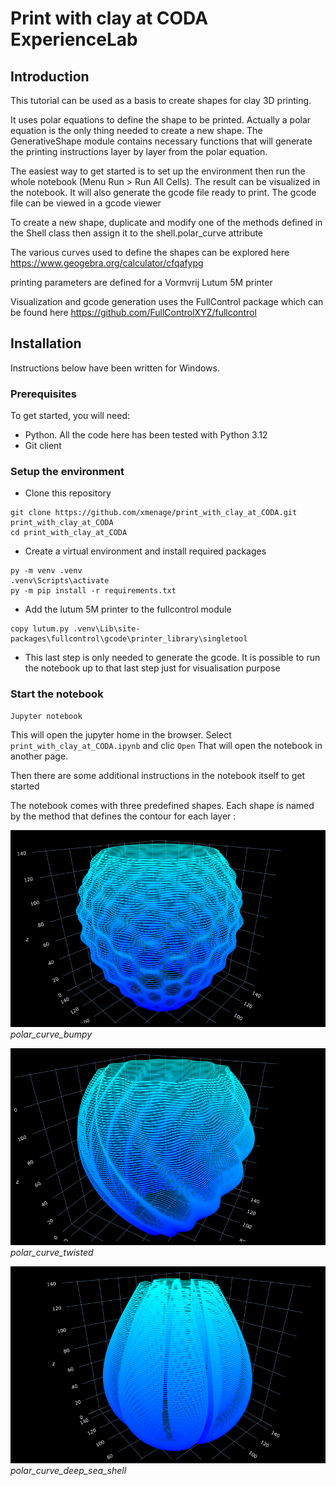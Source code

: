 # Print with clay at CODA ExperienceLab

## Introduction

This tutorial can be used as a basis to create shapes for clay 3D printing. 

It uses polar equations to define the shape to be printed.
Actually a polar equation is the only thing needed to create a new shape.
The GenerativeShape module contains necessary functions that will generate the printing instructions layer by layer
from the polar equation.

The easiest way to get started is to set up the environment then run the whole notebook (Menu Run > Run All Cells).
The result can be visualized in the notebook.
It will also generate the gcode file ready to print. The gcode file can be viewed in a gcode viewer

To create a new shape, duplicate and modify one of the methods defined in the Shell class then assign it to the shell.polar_curve attribute

The various curves used to define the shapes can be explored here
https://www.geogebra.org/calculator/cfqafypg

printing parameters are defined for a Vormvrij Lutum 5M printer

Visualization and gcode generation uses the FullControl package which can be found here https://github.com/FullControlXYZ/fullcontrol

## Installation
Instructions below have been written for Windows.

### Prerequisites

To get started, you will need:
- Python. All the code here has been tested with Python 3.12
- Git client

### Setup the environment

- Clone this repository
````
git clone https://github.com/xmenage/print_with_clay_at_CODA.git print_with_clay_at_CODA
cd print_with_clay_at_CODA
````
- Create a virtual environment and install required packages  
````
py -m venv .venv
.venv\Scripts\activate
py -m pip install -r requirements.txt
````
- Add the lutum 5M printer to the fullcontrol module  
````
copy lutum.py .venv\Lib\site-packages\fullcontrol\gcode\printer_library\singletool 
````
- This last step is only needed to generate the gcode.
It is possible to run the notebook up to that last step just for visualisation purpose 

### Start the notebook
````
Jupyter notebook
````
This will open the jupyter home in the browser. 
Select `print_with_clay_at_CODA.ipynb` and clic `Open`
That will open the notebook in another page.

Then there are some additional instructions in the notebook itself to get started

The notebook comes with three predefined shapes.
Each shape is named by the method that defines the contour for each layer :

![polar_curve_bumpy.png](polar_curve_bumpy.png)  
*polar_curve_bumpy*

![polar_curve_twisted.png](polar_curve_twisted.png)  
*polar_curve_twisted*

![polar_curve_deep_sea_shell.png](polar_curve_deep_sea_shell.png)  
*polar_curve_deep_sea_shell*
